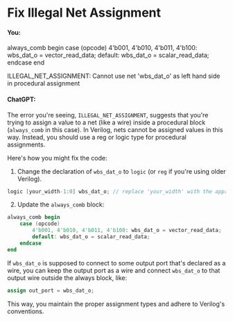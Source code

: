 # Fix Illegal Net Assignment

#### You:
always_comb begin
        case (opcode)
            4'b001, 4'b010, 4'b011, 4'b100: wbs_dat_o = vector_read_data;
            default: wbs_dat_o = scalar_read_data;
        endcase
    end

ILLEGAL_NET_ASSIGNMENT: Cannot use net 'wbs_dat_o' as left hand side in procedural assignment

#### ChatGPT:
The error you're seeing, `ILLEGAL_NET_ASSIGNMENT`, suggests that you're trying to assign a value to a net (like a wire) inside a procedural block (`always_comb` in this case). In Verilog, nets cannot be assigned values in this way. Instead, you should use a reg or logic type for procedural assignments.

Here's how you might fix the code:

1. Change the declaration of `wbs_dat_o` to `logic` (or `reg` if you're using older Verilog).

```verilog
logic [your_width-1:0] wbs_dat_o; // replace 'your_width' with the appropriate bit-width
```

2. Update the `always_comb` block:

```verilog
always_comb begin
    case (opcode)
        4'b001, 4'b010, 4'b011, 4'b100: wbs_dat_o = vector_read_data;
        default: wbs_dat_o = scalar_read_data;
    endcase
end
```

If `wbs_dat_o` is supposed to connect to some output port that's declared as a wire, you can keep the output port as a wire and connect `wbs_dat_o` to that output wire outside the always block, like:

```verilog
assign out_port = wbs_dat_o;
```

This way, you maintain the proper assignment types and adhere to Verilog's conventions.
